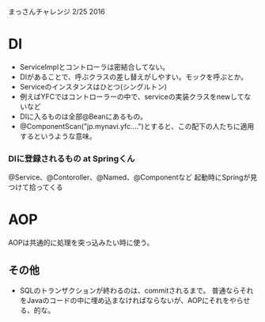まっさんチャレンジ 2/25 2016

# DI
* ServiceImplとコントローラは密結合してない。
* DIがあることで、呼ぶクラスの差し替えがしやすい。モックを呼ぶとか。
* Serviceのインスタンスはひとつ(シングルトン)
* 例えばYFCではコントローラーの中で、serviceの実装クラスをnewしてないなど
* DIに入るものは全部@Beanにあるもの。
* @ComponentScan("jp.mynavi.yfc....")とすると、この配下の人たちに適用するというような意味。


### DIに登録されるもの at Springくん
@Service、@Contoroller、@Named、@Componentなど
起動時にSpringが見つけて拾ってくる

# AOP
AOPは共通的に処理を突っ込みたい時に使う。

## その他
* SQLのトランザクションが終わるのは、commitされるまで。
普通ならそれをJavaのコードの中に埋め込まなければならないが、AOPにそれをやらせる、的な。
